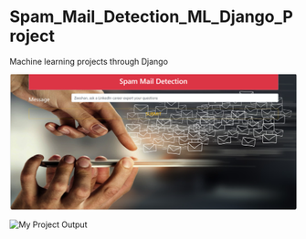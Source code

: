 # Spam_Mail_Detection_ML_Django_Project
Machine learning projects through Django


![My Project Input](https://github.com/ZeshanFareed/Spam_Mail_Detection_ML_Django_Project/blob/9f263ad2a2e68c9bdc6ed4658f51d639b2bb94ba/input_djnago.png)

![My Project Output](https://github.com/ZeshanFareed/Spam_Mail_Detection_ML_Django_Project/blob/9f263ad2a2e68c9bdc6ed4658f51d639b2bb94ba/onput_djnago.png)
